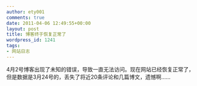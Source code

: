 ```yaml
---
author: ety001
comments: true
date: 2011-04-06 12:49:55+00:00
layout: post
title: 博客终于恢复正常了
wordpress_id: 1241
tags:
- 网站日志
---
```


4月2号博客出现了未知的错误，导致一直无法访问。现在网站已经恢复正常了，但是数据是3月24号的，丢失了将近20条评论和几篇博文，遗憾啊……

